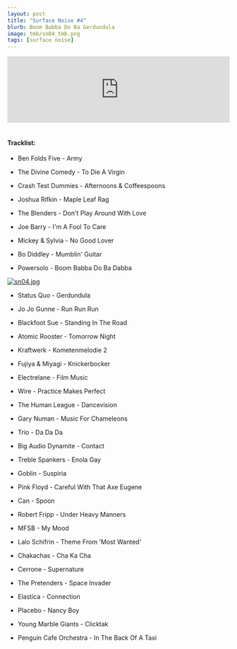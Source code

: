 ```yaml
---
layout: post
title: "Surface Noise #4"
blurb: Boom Babba Do Ba Gerdundula
image: tmb/sn04_tmb.png
tags: [surface noise]
---
```



<iframe scrolling="no" id="hearthis_at_track_3028690" width="100%" height="150" src="https://hearthis.at/embed/3028690/transparent_black/?hcolor=&color=&style=2&block_size=2&block_space=1&background=1&waveform=0&cover=0&autoplay=0&css=" frameborder="0" allowtransparency allow="autoplay"><p>Listen to <a href="https://hearthis.at/zerocc/surface-noise-4-3817/" target="_blank">Surface Noise #4 (3/8/17)</a> <span>by</span><a href="https://hearthis.at/zerocc/" target="_blank" >Zero</a> <span>on</span> <a href="https://hearthis.at/" target="_blank">hearthis.at</a></p></iframe>
&nbsp;

#### Tracklist:

- Ben Folds Five - Army
- The Divine Comedy - To Die A Virgin
- Crash Test Dummies - Afternoons & Coffeespoons
- Joshua Rifkin - Maple Leaf Rag

- The Blenders - Don't Play Around With Love
- Joe Barry - I'm A Fool To Care
- Mickey & Sylvia - No Good Lover
- Bo Diddley - Mumblin' Guitar
- Powersolo - Boom Babba Do Ba Dabba

[![sn04.jpg](https://i.postimg.cc/15pMyLgg/sn04.jpg)](https://postimg.cc/kBgWcYv9)

- Status Quo - Gerdundula
- Jo Jo Gunne - Run Run Run
- Blackfoot Sue - Standing In The Road
- Atomic Rooster - Tomorrow Night

- Kraftwerk - Kometenmelodie 2
- Fujiya & Miyagi - Knickerbocker
- Electrelane - Film Music
- Wire - Practice Makes Perfect

- The Human League - Dancevision
- Gary Numan - Music For Chameleons
- Trio - Da Da Da
- Big Audio Dynamite - Contact
- Treble Spankers - Enola Gay

- Goblin - Suspiria
- Pink Floyd - Careful With That Axe Eugene
- Can - Spoon
- Robert Fripp - Under Heavy Manners

- MFSB - My Mood
- Lalo Schifrin - Theme From 'Most Wanted'
- Chakachas - Cha Ka Cha
- Cerrone - Supernature

- The Pretenders - Space Invader
- Elastica - Connection
- Placebo - Nancy Boy
- Young Marble Giants - Clicktak

- Penguin Cafe Orchestra - In The Back Of A Taxi